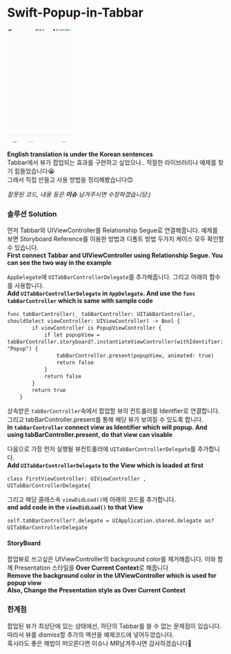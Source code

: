 # Swift-Popup-in-Tabbar

<img src="iphoneVideo.gif" width="150" height="266" />

**English translation is under the Korean sentences**  
Tabbar에서 뷰가 팝업되는 효과를 구현하고 싶었으나.. 적절한 라이브러리나 예제를 찾기 힘들었습니다😭  
그래서 직접 만들고 사용 방법을 정리해봤습니다😊   

*잘못된 코드, 내용 등은 __이슈__ 남겨주시면 수정하겠습니당:)*
<!--Tabbar에서 tab이 선택되었을 때 Popup뷰를 띄우는 방법을 정리했습니다 :)  -->

### 솔루션 Solution
먼저 Tabbar와 UIViewController를 Relationship Segue로 연결해줍니다. 예제를 보면 Storyboard Reference를 이용한 방법과 디폴트 방법 두가지 케이스 모두 확인할 수 있습니다.      
**First connect Tabbar and UIViewController using Relationship Segue. You can see the two way in the example**        

`AppDelegate`에 `UITabBarControllerDelegate`를 추가해줍니다. 그리고 아래의 함수를 사용합니다.     
**Add `UITabBarControllerDelegate` in `AppDelegate`. And use the `func tabBarController` which is same with sample code**     

```
func tabBarController(_ tabBarController: UITabBarController, shouldSelect viewController: UIViewController) -> Bool {
        if viewController is PopupViewController {
            if let popupView = tabBarController.storyboard?.instantiateViewController(withIdentifier: "Popup") {
                tabBarController.present(popupView, animated: true)
                return false
            }
            return false
        }
        return true
    }

```

상속받은 `tabBarController`속에서 팝업할 뷰의 컨트롤러를 Identfier로 연결합니다. 그리고 tabBarController.present를 통해 해당 뷰가 보여질 수 있도록 합니다.    
**In `tabBarController` connect view as Identifier which will popup. And using tabBarController.present, do that view can visable**        

다음으로 가장 먼저 실행될 뷰컨트롤러에 `UITabBarControllerDelegate`를 추가합니다.     
**Add `UITabBarControllerDelegate` to the View which is loaded at first**    
```
class FirstViewController: UIViewController , UITabBarControllerDelegate{
```
그리고 해당 클래스속 `viewDidLoad()`에 아래의 코드를 추가합니다.     
**and add code in the `viewDidLoad()` to that View**        
```
self.tabBarController?.delegate = UIApplication.shared.delegate as? UITabBarControllerDelegate
```

#### StoryBoard
팝업뷰로 쓰고싶은 UIViewController의 background color를 제거해줍니다. 이와 함께 Presentation 스타일을 **Over Current Context**로 해줍니다      
**Remove the background color in the UIViewController which is used for popup view**     
**Also, Change the Presentation style as Over Current Context**       

### 한계점
팝업된 뷰가 최상단에 있는 상태에선, 하단의 Tabbar를 쓸 수 없는 문제점이 있습니다. 따라서 뷰를 dismiss할 추가의 액션을 예제코드에 넣어두었습니다.   
혹시라도 좋은 해법이 떠오른다면 이슈나 MR남겨주시면 감사하겠습니다🙂

